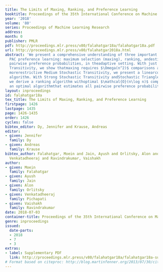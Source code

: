 ```yaml
---
title: The Limits of Maxing, Ranking, and Preference Learning
booktitle: Proceedings of the 35th International Conference on Machine Learning
year: '2018'
volume: '80'
series: Proceedings of Machine Learning Research
address: 
month: 0
publisher: PMLR
pdf: http://proceedings.mlr.press/v80/falahatgar18a/falahatgar18a.pdf
url: http://proceedings.mlr.press/v80/falahatgar2018a.html
abstract: 'We present a comprehensive understanding of three important problemsin
  PAC preference learning: maximum selection (maxing), ranking, andestimating <em>all</em>
  pairwise preference probabilities, in theadaptive setting. With just Weak Stochastic
  Transitivity, we show thatmaxing requires $\Omega(n^2)$ comparisons and with slightly
  morerestrictive Medium Stochastic Transitivity, we present a linearcomplexity maxing
  algorithm. With Strong Stochastic Transitivity andStochastic Triangle Inequality,
  we derive a ranking algorithm withoptimal $\mathcal{O}(n\log n)$ complexity and
  an optimal algorithmthat estimates all pairwise preference probabilities.'
layout: inproceedings
id: falahatgar18a
tex_title: The Limits of Maxing, Ranking, and Preference Learning
firstpage: 1426
lastpage: 1435
page: 1426-1435
order: 1426
cycles: false
bibtex_editor: Dy, Jennifer and Krause, Andreas
editor:
- given: Jennifer
  family: Dy
- given: Andreas
  family: Krause
bibtex_author: Falahatgar, Moein and Jain, Ayush and Orlitsky, Alon and Pichapati,
  Venkatadheeraj and Ravindrakumar, Vaishakh
author:
- given: Moein
  family: Falahatgar
- given: Ayush
  family: Jain
- given: Alon
  family: Orlitsky
- given: Venkatadheeraj
  family: Pichapati
- given: Vaishakh
  family: Ravindrakumar
date: 2018-07-03
container-title: Proceedings of the 35th International Conference on Machine Learning
genre: inproceedings
issued:
  date-parts:
  - 2018
  - 7
  - 3
extras:
- label: Supplementary PDF
  link: http://proceedings.mlr.press/v80/falahatgar18a/falahatgar18a-supp.pdf
# Format based on citeproc: http://blog.martinfenner.org/2013/07/30/citeproc-yaml-for-bibliographies/
---
```


